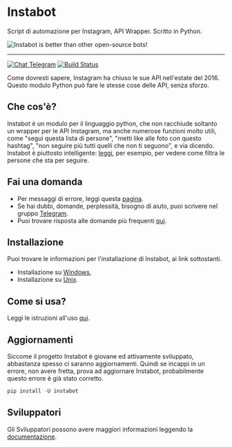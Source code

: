 # Instabot

Script di automazione per Instagram, API Wrapper. Scritto in Python.

![Instabot is better than other open-source bots!](/docs/img/tag%20instabot.png "Instabot is better than other open-source bots!")

___
[![Chat Telegram ](https://img.shields.io/badge/chat%20on-Telegram-blue.svg)](https://t.me/joinchat/AAAAAEHxHAtKhKo4X4r7xg)
[![Build Status](https://travis-ci.org/instagrambot/instabot.svg?branch=master)](https://travis-ci.org/instagrambot/instabot)

Come dovresti sapere, Instagram ha chiuso le sue API nell'estate del 2016. Questo modulo Python può fare le stesse cose delle API, senza sforzo.

## Che cos'è?

Instabot è un modulo per il linguaggio python, che non racchiude soltanto un wrapper per le API Instagram, ma anche numerose funzioni molto utili, come "segui questa lista di persone", "metti like alle foto con questo hashtag", "non seguire più tutti quelli che non ti seguono", e via dicendo. Instabot è piuttosto intelligente: [leggi](/docs/it/Filtration.md), per esempio, per vedere come filtra le persone che sta per seguire.

## Fai una domanda

* Per messaggi di errore, leggi questa [pagina](https://github.com/instagrambot/instabot/issues).
* Se hai dubbi, domande, perplessità, bisogno di aiuto, puoi scrivere nel gruppo [Telegram](https://t.me/instabotproject).
* Puoi trovare risposta alle domande più frequenti [qui](/docs/it/FAQ.md).

## Installazione

Puoi trovare le informazioni per l'installazione di Instabot, ai link sottostanti.
* Installazione su [Windows](/docs/it/Installation_on_Windows.md),
* Installazione su [Unix](/docs/it/Installation_on_Unix.md).

## Come si usa?

Leggi le istruzioni all'uso [qui](/docs/it/How_to_use.md).

## Aggiornamenti

Siccome il progetto Instabot è giovane ed attivamente sviluppato, abbastanza spesso ci saranno aggiornamenti. Quindi se incappi in un errore, non avere fretta, prova ad aggiornare Instabot, probabilmente questo errore è già stato corretto.

``` python
pip install -U instabot
```

## Sviluppatori

Gli Sviluppatori possono avere maggiori informazioni leggendo la [documentazione](/docs/it/For_developers.md).
